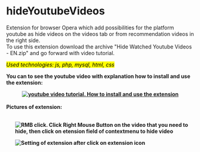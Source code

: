 # hideYoutubeVideos
Extension for browser Opera which add possibilities for the platform youtube as hide videos on the videos tab or from recommendation videos in the right side.<br>
To use this extension download the archive "Hide Watched Youtube Videos - EN.zip" and go forward with video tutorial.

<i><mark>Used technologies: js, php, mysql, html, css</mark></i>

<b>You can to see the youtube video with explanation how to install and use the extension:<b>
<div align="center">
  <a target="_blank" rel="noopener noreferrer" href="https://www.youtube.com/watch?v=2f5Ha4-g_Bw" ><img src="https://i.ibb.co/9yg4HPT/youtube-extension.png" alt="youtube video tutorial. How to install and use the extension"></a>
</div>
<br>
<b>Pictures of extension:</b>
<br><br>
  
<ul>
<img src="https://i.ibb.co/VVHmQjQ/RMB-extension.png" alt="RMB click. Click Right Mouse Button on the video that you need to hide, then click on etension field of contextmenu to hide video"  align="middle" style="display: block; margin-left: auto; margin-right: auto; z-index: 1;">
</ul>
<ul>
<img src="https://i.ibb.co/VCc5TQp/Settings-extension.png" alt="Setting of extension after click on extension icon">
</ul>
